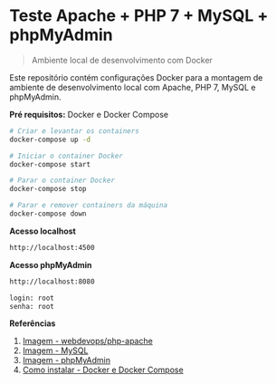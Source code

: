 # Teste Apache + PHP 7 + MySQL + phpMyAdmin
> Ambiente local de desenvolvimento com Docker

Este repositório contém configurações Docker para a montagem de ambiente de desenvolvimento local com Apache, PHP 7, MySQL e phpMyAdmin.

**Pré requisitos:** Docker e Docker Compose

```bash
# Criar e levantar os containers
docker-compose up -d

# Iniciar o container Docker
docker-compose start

# Parar o container Docker
docker-compose stop

# Parar e remover containers da máquina
docker-compose down
```


**Acesso localhost**
```txt
http://localhost:4500
```

**Acesso phpMyAdmin**
```txt
http://localhost:8080

login: root
senha: root
```

**Referências**
1. [Imagem - webdevops/php-apache](https://dockerfile.readthedocs.io/en/latest/content/DockerImages/dockerfiles/php-apache.html)
2. [Imagem - MySQL](https://hub.docker.com/_/mysql)
3. [Imagem - phpMyAdmin](https://hub.docker.com/r/phpmyadmin/phpmyadmin/)
3. [Como instalar - Docker e Docker Compose](#) 
